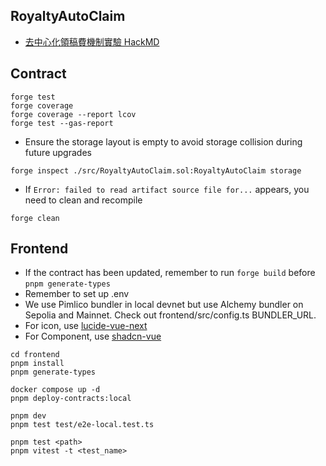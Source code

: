 ## RoyaltyAutoClaim

- [去中心化領稿費機制實驗 HackMD](https://hackmd.io/@nic619/SkZDIp2GJl?utm_source=substack&utm_medium=email)

## Contract

```
forge test
forge coverage
forge coverage --report lcov
forge test --gas-report
```

- Ensure the storage layout is empty to avoid storage collision during future upgrades

```
forge inspect ./src/RoyaltyAutoClaim.sol:RoyaltyAutoClaim storage
```

- If `Error: failed to read artifact source file for...` appears, you need to clean and recompile
```
forge clean
```

## Frontend

- If the contract has been updated, remember to run `forge build` before `pnpm generate-types`
- Remember to set up .env
- We use Pimlico bundler in local devnet but use Alchemy bundler on Sepolia and Mainnet. Check out frontend/src/config.ts BUNDLER_URL.
- For icon, use [lucide-vue-next](https://lucide.dev/icons)
- For Component, use [shadcn-vue](https://www.shadcn-vue.com/docs/components/accordion.html)


```
cd frontend
pnpm install
pnpm generate-types

docker compose up -d
pnpm deploy-contracts:local

pnpm dev
pnpm test test/e2e-local.test.ts

pnpm test <path>
pnpm vitest -t <test_name>
```